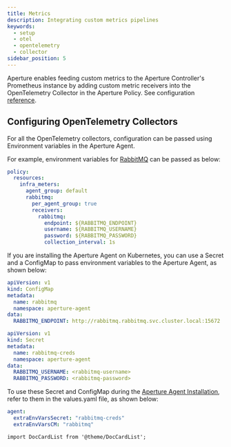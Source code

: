 ```yaml
---
title: Metrics
description: Integrating custom metrics pipelines
keywords:
  - setup
  - otel
  - opentelemetry
  - collector
sidebar_position: 5
---
```


Aperture enables feeding custom metrics to the Aperture Controller's Prometheus
instance by adding custom metric receivers into the OpenTelemetry Collector in
the Aperture Policy. See configuration [reference][config].

## Configuring OpenTelemetry Collectors

For all the OpenTelemetry collectors, configuration can be passed using
Environment variables in the Aperture Agent.

For example, environment variables for [RabbitMQ][rabbitmq] can be passed as
below:

```yaml
policy:
  resources:
    infra_meters:
      agent_group: default
      rabbitmq:
        per_agent_group: true
        receivers:
          rabbitmq:
            endpoint: ${RABBITMQ_ENDPOINT}
            username: ${RABBITMQ_USERNAME}
            password: ${RABBITMQ_PASSWORD}
            collection_interval: 1s
```

If you are installing the Aperture Agent on Kubernetes, you can use a Secret and
a ConfigMap to pass environment variables to the Aperture Agent, as shown below:

```yaml
apiVersion: v1
kind: ConfigMap
metadata:
  name: rabbitmq
  namespace: aperture-agent
data:
  RABBITMQ_ENDPOINT: http://rabbitmq.rabbitmq.svc.cluster.local:15672
```

```yaml
apiVersion: v1
kind: Secret
metadata:
  name: rabbitmq-creds
  namespace: aperture-agent
data:
  RABBITMQ_USERNAME: <rabbitmq-username>
  RABBITMQ_PASSWORD: <rabbitmq-password>
```

To use these Secret and ConfigMap during the
[Aperture Agent Installation](/get-started/installation/agent/agent.md#agent-installation-modes),
refer to them in the values.yaml file, as shown below:

```yaml
agent:
  extraEnvVarsSecret: "rabbitmq-creds"
  extraEnvVarsCM: "rabbitmq"
```

```mdx-code-block
import DocCardList from '@theme/DocCardList';
```

<DocCardList />

[config]: /reference/configuration/spec.md#resources
[rabbitmq]: /integrations/metrics/rabbitmq.md
